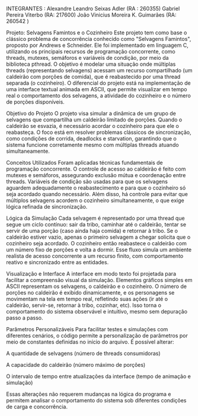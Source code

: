 INTEGRANTES :
Alexandre Leandro Seixas Adler (RA : 260355)
Gabriel Pereira Viterbo (RA: 217600)
João Vinicius Moreira K. Guimarães (RA: 260542 )


Projeto: Selvagens Famintos e o Cozinheiro
Este projeto tem como base o clássico problema de concorrência conhecido como "Selvagens Famintos", proposto por Andrews e Schneider. Ele foi implementado em linguagem C, utilizando os principais recursos de programação concorrente, como threads, mutexes, semáforos e variáveis de condição, por meio da biblioteca pthread. O objetivo é modelar uma situação onde múltiplas threads (representando selvagens) acessam um recurso compartilhado (um caldeirão com porções de comida), que é reabastecido por uma thread separada (o cozinheiro). O diferencial do projeto está na implementação de uma interface textual animada em ASCII, que permite visualizar em tempo real o comportamento dos selvagens, a atividade do cozinheiro e o número de porções disponíveis.

Objetivo do Projeto
O projeto visa simular a dinâmica de um grupo de selvagens que compartilha um caldeirão limitado de porções. Quando o caldeirão se esvazia, é necessário acordar o cozinheiro para que ele o reabasteça. O foco está em resolver problemas clássicos de sincronização, como condições de corrida, deadlocks e starvation, garantindo que o sistema funcione corretamente mesmo com múltiplas threads atuando simultaneamente.

Conceitos Utilizados
Foram aplicadas técnicas fundamentais de programação concorrente. O controle de acesso ao caldeirão é feito com mutexes e semáforos, assegurando exclusão mútua e coordenação entre threads. Variáveis de condição são usadas para que os selvagens aguardem adequadamente o reabastecimento e para que o cozinheiro só seja acordado quando necessário. Além disso, há controle para evitar que múltiplos selvagens acordem o cozinheiro simultaneamente, o que exige lógica refinada de sincronização.

Lógica da Simulação
Cada selvagem é representado por uma thread que segue um ciclo contínuo: sair da tribo, caminhar até o caldeirão, tentar se servir de uma porção (caso ainda haja comida) e retornar à tribo. Se o caldeirão estiver vazio, apenas o primeiro selvagem a chegar solicita que o cozinheiro seja acordado. O cozinheiro então reabastece o caldeirão com um número fixo de porções e volta a dormir. Esse fluxo simula um ambiente realista de acesso concorrente a um recurso finito, com comportamento reativo e sincronizado entre as entidades.

Visualização e Interface
A interface em modo texto foi projetada para facilitar a compreensão visual da simulação. Elementos gráficos simples em ASCII representam os selvagens, o caldeirão e o cozinheiro. O número de porções no caldeirão é exibido dinamicamente, e os personagens se movimentam na tela em tempo real, refletindo suas ações (ir até o caldeirão, servir-se, retornar à tribo, cozinhar, etc). Isso torna o comportamento do sistema observável e intuitivo, mesmo sem depuração passo a passo.

Parâmetros Personalizáveis
Para facilitar testes e simulações com diferentes cenários, o código permite a personalização de parâmetros por meio de constantes definidas no início do arquivo. É possível alterar:

A quantidade de selvagens (número de threads consumidoras)

A capacidade do caldeirão (número máximo de porções)

O intervalo de tempo entre atualizações da interface (tempo de animação e simulação)

Essas alterações não requerem mudanças na lógica do programa e permitem analisar o comportamento do sistema sob diferentes condições de carga e concorrência.
